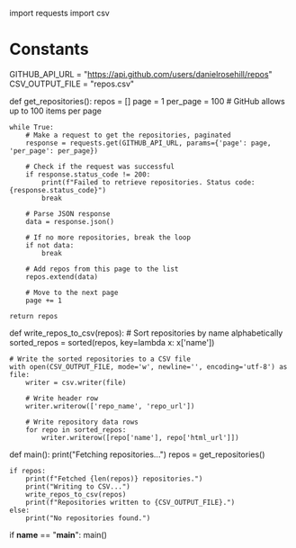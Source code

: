 import requests
import csv

# Constants
GITHUB_API_URL = "https://api.github.com/users/danielrosehill/repos"
CSV_OUTPUT_FILE = "repos.csv"

def get_repositories():
    repos = []
    page = 1
    per_page = 100  # GitHub allows up to 100 items per page

    while True:
        # Make a request to get the repositories, paginated
        response = requests.get(GITHUB_API_URL, params={'page': page, 'per_page': per_page})
        
        # Check if the request was successful
        if response.status_code != 200:
            print(f"Failed to retrieve repositories. Status code: {response.status_code}")
            break
        
        # Parse JSON response
        data = response.json()
        
        # If no more repositories, break the loop
        if not data:
            break
        
        # Add repos from this page to the list
        repos.extend(data)
        
        # Move to the next page
        page += 1

    return repos

def write_repos_to_csv(repos):
    # Sort repositories by name alphabetically
    sorted_repos = sorted(repos, key=lambda x: x['name'])
    
    # Write the sorted repositories to a CSV file
    with open(CSV_OUTPUT_FILE, mode='w', newline='', encoding='utf-8') as file:
        writer = csv.writer(file)
        
        # Write header row
        writer.writerow(['repo_name', 'repo_url'])
        
        # Write repository data rows
        for repo in sorted_repos:
            writer.writerow([repo['name'], repo['html_url']])

def main():
    print("Fetching repositories...")
    repos = get_repositories()
    
    if repos:
        print(f"Fetched {len(repos)} repositories.")
        print("Writing to CSV...")
        write_repos_to_csv(repos)
        print(f"Repositories written to {CSV_OUTPUT_FILE}.")
    else:
        print("No repositories found.")

if __name__ == "__main__":
    main()